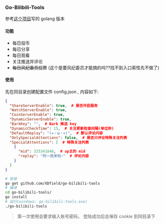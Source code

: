 ### Go-Bilibili-Tools

参考[这个项目](https://github.com/Dawnnnnnn/bilibili-tools)写的 golang 版本

#### 功能

- 每日投币
- 每日分享
- 每日观看
- 关注推送并评论
- ~~每日风纪委员投票~~ (这个是要风纪委员才能搞的吗??找不到入口索性先不做了)

#### 使用

先在同目录创建配置文件 config.json , 内容如下:

```json
{
  "ShareServerEnable": true,  # 是否开启服务
  "WatchServerEnable": true,
  "CoinServerEnable": true,
  "DynamicServerEnable": true,
  "BarkKey": "",  # Bark 推送 key
  "DynamicCheckTime": 15,  # 关注更新检查间隔(单位秒)
  "DefaultReplay": "(=・ω・=)",  # 默认评论内容
  "OnlySpecialAttentions": false,  # 是否只评论特殊关注列表
  "SpecialAttentions": [  # 特殊关注列表
    {
      "mid": 325341848,  # up主的 mid
      "replay": "阿一我来啦~"  # 评论内容
    }
  ]
}
```

```bash
# 安装
go get github.com/XDfield/go-bilibili-tools
# 编译
cd go-bilibili-tools/
go install
# 运行(windows: go-bilibili-tools.exe)
./go-bilibili-tools
```

> 第一次使用会要求输入账号密码， 登陆成功后会保存 cookie 到同目录下
